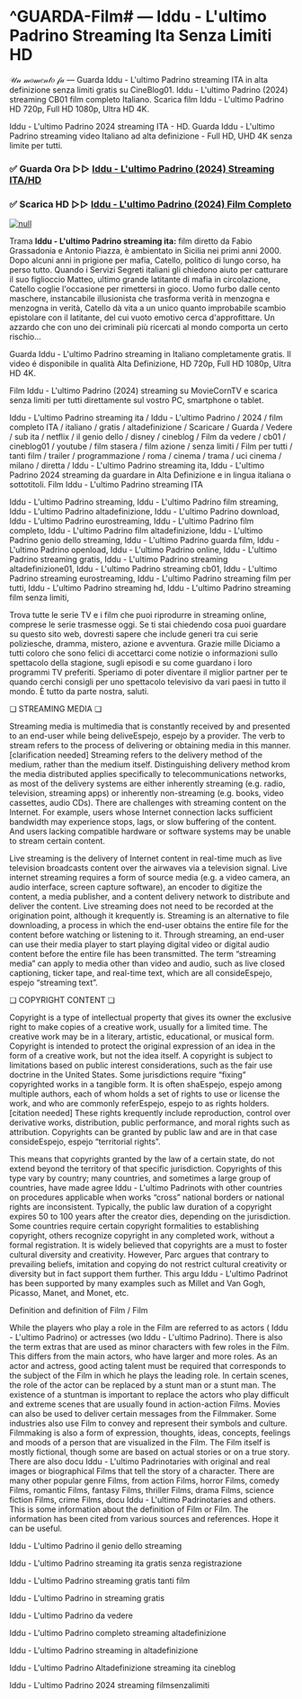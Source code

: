 # ^GUARDA-Film# — Iddu - L'ultimo Padrino Streaming Ita Senza Limiti HD
𝒰𝓃 𝓂𝑜𝓂𝑒𝓃𝓉𝑜 𝒻𝒶 — Guarda Iddu - L'ultimo Padrino streaming ITA in alta definizione senza limiti gratis su CineBlog01. Iddu - L'ultimo Padrino (2024) streaming CB01 film completo Italiano. Scarica film Iddu - L'ultimo Padrino HD 720p, Full HD 1080p, Ultra HD 4K.

Iddu - L'ultimo Padrino 2024 streaming ITA - HD. Guarda Iddu - L'ultimo Padrino streaming video Italiano ad alta definizione - Full HD, UHD 4K senza limite per tutti.

### ✅ Guarda Ora ▷▷ [Iddu - L'ultimo Padrino (2024) Streaming ITA/HD](https://t.co/jB5LvYBIba)

### ✅ Scarica HD ▷▷ [Iddu - L'ultimo Padrino (2024) Film Completo](https://t.co/jB5LvYBIba)

[![null](https://static.wixstatic.com/media/855a25_043b5abeb4ae4d35ac003198e7fe56ed~mv2.gif)](https://t.co/jB5LvYBIba)

Trama **Iddu - L'ultimo Padrino streaming ita:** film diretto da Fabio Grassadonia e Antonio Piazza, è ambientato in Sicilia nei primi anni 2000. Dopo alcuni anni in prigione per mafia, Catello, politico di lungo corso, ha perso tutto. Quando i Servizi Segreti italiani gli chiedono aiuto per catturare il suo figlioccio Matteo, ultimo grande latitante di mafia in circolazione, Catello coglie l'occasione per rimettersi in gioco. Uomo furbo dalle cento maschere, instancabile illusionista che trasforma verità in menzogna e menzogna in verità, Catello dà vita a un unico quanto improbabile scambio epistolare con il latitante, del cui vuoto emotivo cerca d'approfittare. Un azzardo che con uno dei criminali più ricercati al mondo comporta un certo rischio...

Guarda Iddu - L'ultimo Padrino streaming in Italiano completamente gratis. Il video é disponibile in qualità Alta Definizione, HD 720p, Full HD 1080p, Ultra HD 4K.

Film Iddu - L'ultimo Padrino (2024) streaming su MovieCornTV e scarica senza limiti per tutti direttamente sul vostro PC, smartphone o tablet.

Iddu - L'ultimo Padrino streaming ita / Iddu - L'ultimo Padrino / 2024 / film completo ITA / italiano / gratis / altadefinizione / Scaricare / Guarda / Vedere / sub ita / netflix / il genio dello / disney / cineblog / Film da vedere / cb01 / cineblog01 / youtube / film stasera / film azione / senza limiti / Film per tutti / tanti film / trailer / programmazione / roma / cinema / trama / uci cinema / milano / diretta / Iddu - L'ultimo Padrino streaming ita, Iddu - L'ultimo Padrino 2024 streaming da guardare in Alta Definizione e in lingua italiana o sottotitoli. Film Iddu - L'ultimo Padrino streaming ITA

Iddu - L'ultimo Padrino streaming, Iddu - L'ultimo Padrino film streaming, Iddu - L'ultimo Padrino altadefinizione, Iddu - L'ultimo Padrino download, Iddu - L'ultimo Padrino eurostreaming, Iddu - L'ultimo Padrino film completo, Iddu - L'ultimo Padrino film altadefinizione, Iddu - L'ultimo Padrino genio dello streaming, Iddu - L'ultimo Padrino guarda film, Iddu - L'ultimo Padrino openload, Iddu - L'ultimo Padrino online, Iddu - L'ultimo Padrino streaming gratis, Iddu - L'ultimo Padrino streaming altadefinizione01, Iddu - L'ultimo Padrino streaming cb01, Iddu - L'ultimo Padrino streaming eurostreaming, Iddu - L'ultimo Padrino streaming film per tutti, Iddu - L'ultimo Padrino streaming hd, Iddu - L'ultimo Padrino streaming film senza limiti,

Trova tutte le serie TV e i film che puoi riprodurre in streaming online, comprese le serie trasmesse oggi. Se ti stai chiedendo cosa puoi guardare su questo sito web, dovresti sapere che include generi tra cui serie poliziesche, dramma, mistero, azione e avventura. Grazie mille Diciamo a tutti coloro che sono felici di accettarci come notizie o informazioni sullo spettacolo della stagione, sugli episodi e su come guardano i loro programmi TV preferiti. Speriamo di poter diventare il miglior partner per te quando cerchi consigli per uno spettacolo televisivo da vari paesi in tutto il mondo. È tutto da parte nostra, saluti.

❏ STREAMING MEDIA ❏

Streaming media is multimedia that is constantly received by and presented to an end-user while being deliveEspejo, espejo by a provider. The verb to stream refers to the process of delivering or obtaining media in this manner.[clarification needed] Streaming refers to the delivery method of the medium, rather than the medium itself. Distinguishing delivery method krom the media distributed applies specifically to telecommunications networks, as most of the delivery systems are either inherently streaming (e.g. radio, television, streaming apps) or inherently non-streaming (e.g. books, video cassettes, audio CDs). There are challenges with streaming content on the Internet. For example, users whose Internet connection lacks sufficient bandwidth may experience stops, lags, or slow buffering of the content. And users lacking compatible hardware or software systems may be unable to stream certain content.

Live streaming is the delivery of Internet content in real-time much as live television broadcasts content over the airwaves via a television signal. Live internet streaming requires a form of source media (e.g. a video camera, an audio interface, screen capture software), an encoder to digitize the content, a media publisher, and a content delivery network to distribute and deliver the content. Live streaming does not need to be recorded at the origination point, although it krequently is. Streaming is an alternative to file downloading, a process in which the end-user obtains the entire file for the content before watching or listening to it. Through streaming, an end-user can use their media player to start playing digital video or digital audio content before the entire file has been transmitted. The term “streaming media” can apply to media other than video and audio, such as live closed captioning, ticker tape, and real-time text, which are all consideEspejo, espejo “streaming text”.

❏ COPYRIGHT CONTENT ❏

Copyright is a type of intellectual property that gives its owner the exclusive right to make copies of a creative work, usually for a limited time. The creative work may be in a literary, artistic, educational, or musical form. Copyright is intended to protect the original expression of an idea in the form of a creative work, but not the idea itself. A copyright is subject to limitations based on public interest considerations, such as the fair use doctrine in the United States. Some jurisdictions require “fixing” copyrighted works in a tangible form. It is often shaEspejo, espejo among multiple authors, each of whom holds a set of rights to use or license the work, and who are commonly referEspejo, espejo to as rights holders.[citation needed] These rights krequently include reproduction, control over derivative works, distribution, public performance, and moral rights such as attribution. Copyrights can be granted by public law and are in that case consideEspejo, espejo “territorial rights”.

This means that copyrights granted by the law of a certain state, do not extend beyond the territory of that specific jurisdiction. Copyrights of this type vary by country; many countries, and sometimes a large group of countries, have made agree Iddu - L'ultimo Padrinots with other countries on procedures applicable when works “cross” national borders or national rights are inconsistent. Typically, the public law duration of a copyright expires 50 to 100 years after the creator dies, depending on the jurisdiction. Some countries require certain copyright formalities to establishing copyright, others recognize copyright in any completed work, without a formal registration. It is widely believed that copyrights are a must to foster cultural diversity and creativity. However, Parc argues that contrary to prevailing beliefs, imitation and copying do not restrict cultural creativity or diversity but in fact support them further. This argu Iddu - L'ultimo Padrinot has been supported by many examples such as Millet and Van Gogh, Picasso, Manet, and Monet, etc.

Definition and definition of Film / Film

While the players who play a role in the Film are referred to as actors ( Iddu - L'ultimo Padrino) or actresses (wo Iddu - L'ultimo Padrino). There is also the term extras that are used as minor characters with few roles in the Film. This differs from the main actors, who have larger and more roles. As an actor and actress, good acting talent must be required that corresponds to the subject of the Film in which he plays the leading role. In certain scenes, the role of the actor can be replaced by a stunt man or a stunt man. The existence of a stuntman is important to replace the actors who play difficult and extreme scenes that are usually found in action-action Films. Movies can also be used to deliver certain messages from the Filmmaker. Some industries also use Film to convey and represent their symbols and culture. Filmmaking is also a form of expression, thoughts, ideas, concepts, feelings and moods of a person that are visualized in the Film. The Film itself is mostly fictional, though some are based on actual stories or on a true story. There are also docu Iddu - L'ultimo Padrinotaries with original and real images or biographical Films that tell the story of a character. There are many other popular genre Films, from action Films, horror Films, comedy Films, romantic Films, fantasy Films, thriller Films, drama Films, science fiction Films, crime Films, docu Iddu - L'ultimo Padrinotaries and others. This is some information about the definition of Film or Film. The information has been cited from various sources and references. Hope it can be useful.

Iddu - L'ultimo Padrino il genio dello streaming

Iddu - L'ultimo Padrino streaming ita gratis senza registrazione

Iddu - L'ultimo Padrino streaming gratis tanti film

Iddu - L'ultimo Padrino in streaming gratis

Iddu - L'ultimo Padrino da vedere

Iddu - L'ultimo Padrino completo streaming altadefinizione

Iddu - L'ultimo Padrino streaming in altadefinizione

Iddu - L'ultimo Padrino Altadefinizione streaming ita cineblog

Iddu - L'ultimo Padrino 2024 streaming filmsenzalimiti
